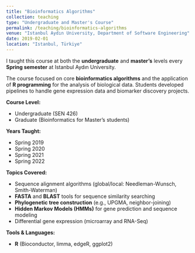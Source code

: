 ```yaml
---
title: "Bioinformatics Algorithms"
collection: teaching
type: "Undergraduate and Master's Course"
permalink: /teaching/bioinformatics-algorithms
venue: "Istanbul Aydın University, Department of Software Engineering"
date: 2019-02-01
location: "Istanbul, Türkiye"
---
```


I taught this course at both the **undergraduate** and **master’s** levels every **Spring semester** at Istanbul Aydın University.

The course focused on core **bioinformatics algorithms** and the application of **R programming** for the analysis of biological data. Students developed pipelines to handle gene expression data and biomarker discovery projects.

**Course Level:**  
- Undergraduate (SEN 426)  
- Graduate (Bioinformatics for Master’s students)

**Years Taught:**  
- Spring 2019  
- Spring 2020  
- Spring 2021  
- Spring 2022  

**Topics Covered:**
- Sequence alignment algorithms (global/local: Needleman-Wunsch, Smith-Waterman)  
- **FASTA** and **BLAST** tools for sequence similarity searching  
- **Phylogenetic tree construction** (e.g., UPGMA, neighbor-joining)  
- **Hidden Markov Models (HMMs)** for gene prediction and sequence modeling  
- Differential gene expression (microarray and RNA-Seq)  

**Tools & Languages:**  
- **R** (Bioconductor, limma, edgeR, ggplot2)  
 
